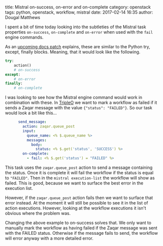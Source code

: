 title: Mistral on-success, on-error and on-complete
category: openstack
tags: python, openstack, workflow, mistral
date: 2017-02-14 16:35
author: Dougal Matthews

I spent a bit of time today looking into the subtleties of the Mistral task
properties `on-success`, `on-complete` and `on-error` when used with the `fail`
engine commands.

As an [upcoming docs patch](https://review.openstack.org/#/c/433557/) explains,
these are similar to the Python try, except, finally blocks. Meaning, that it
would look like the following.

```python
try:
    action()
    # on-success
except:
    # on-error
finally:
    # on-complete
```

I was looking to see how the Mistral engine command would work in combination
with these. In [TripleO] we want to mark a workflow as failed if it sends a
Zaqar message with the value `{"status": "FAILED"}`. So our task would look a
bit like this...

[TripleO]: https://github.com/openstack/tripleo-common/blob/master/workbooks/baremetal.yaml

```yaml
      send_message:
        action: zaqar.queue_post
        input:
          queue_name: <% $.queue_name %>
          messages:
            body:
              status: <% $.get('status', 'SUCCESS') %>
        on-complete:
          - fail: <% $.get('status') = "FAILED" %>
```

This task uses the `zaqar.queue_post` action to send a message containing the
status. Once it is complete it will fail the workflow if the status is equal
to `"FAILED"`. Then in the `mistral execution-list` the workflow will show as
failed. This is good, because we want to surface the best error in the
execution list.

However, if the `zaqar.queue_post` action fails then we want to surface that
error instead. At the moment it will still be possible to see it in the list
of action executions. However, looking at the workflow executions it isn't
obvious where the problem was.

Changing the above example to on-success solves that. We only want to manually
mark the workflow as having failed if the Zaqar message was sent with the
FAILED status. Otherwise if the message fails to send, the workflow will error
anyway with a more detailed error.
